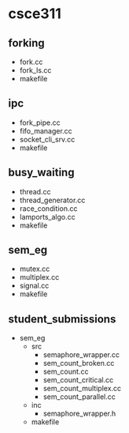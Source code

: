 # csce311

## forking
  - fork.cc
  - fork\_ls.cc
  - makefile

## ipc
  - fork\_pipe.cc
  - fifo\_manager.cc
  - socket\_cli\_srv.cc
  - makefile

## busy\_waiting
  - thread.cc
  - thread\_generator.cc
  - race\_condition.cc
  - lamports\_algo.cc
  - makefile

## sem_eg
  - mutex.cc
  - multiplex.cc
  - signal.cc
  - makefile

## student_submissions
  - sem_eg
    - src
      - semaphore_wrapper.cc
      - sem_count_broken.cc
      - sem_count.cc
      - sem_count_critical.cc
      - sem_count_multiplex.cc
      - sem_count_parallel.cc
    - inc
      - semaphore_wrapper.h
    - makefile

